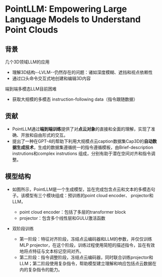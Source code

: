 # PointLLM: Empowering Large Language Models to Understand Point Clouds

## 背景

几个3D领域LLM的应用
- 理解3D结构--LVLM--仍然存在的问题：诸如深度模糊、遮挡和视点依赖性
- 通过口头命令交互式地创建和编辑3D内容

端到端多模态LLM目前困难
- 获取大规模的多模态 instruction-following data（指令跟随数据）

## 贡献

- PointLLM通过**端到端训练**提供了对**点云对象**的直接和全面的理解，实现了准确、开放和自由形式的交互。
- 提出了一种在GPT-4的帮助下利用大规模点云caption数据集Cap3D的**自动数据生成技术**，生成的数据集遵循统一的指令遵循模板，由Brief-description instrutions和complex instrutions 组成，分别有助于潜在空间对齐和指令调整。

## 模型结构

- 如图所示，PointLLM是一个生成模型，旨在完成包含点云和文本的多模态句子。该模型有三个模块组成：预训练的point cloud encoder、 projector和LLM，

  - point cloud encoder：包括了多层的transformer block
  - projector：包含多个线性层和GULU激活函数

- 双阶段训练

  - 第一阶段：特征对齐阶段，冻结点云编码器和LLM的参数，并仅仅训练MLP projector，在这个阶段，训练过程使用简短的描述指令，旨在有效地将点特征与文本标记空间对齐。
  - 第二阶段：指令调整阶段，冻结点云编码器，同时联合训练projector和LLM；第二阶段使用复杂指令，帮助模型建立理解和响应包括点云数据在内的复杂指令的能力。